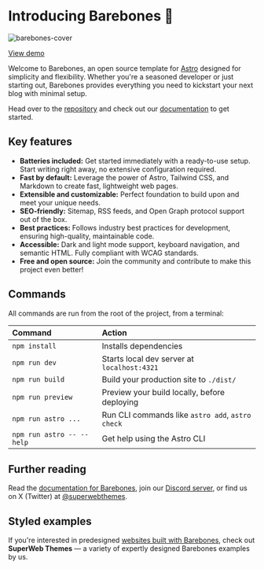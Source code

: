 # Introducing Barebones 🦴

![barebones-cover](https://github.com/user-attachments/assets/bde6d3af-472f-4320-96ec-b70040098ea9)

[View demo](https://barebones.superwebthemes.com/)

Welcome to Barebones, an open source template for [Astro](https://astro.build/) designed for simplicity and flexibility. Whether you're a seasoned developer or just starting out, Barebones provides everything you need to kickstart your next blog with minimal setup.

Head over to the [repository](https://github.com/superwebthemes/barebones) and check out our [documentation](https://barebones.superwebthemes.com) to get started.

## Key features

- **Batteries included:** Get started immediately with a ready-to-use setup. Start writing right away, no extensive configuration required.
- **Fast by default:** Leverage the power of Astro, Tailwind CSS, and Markdown to create fast, lightweight web pages.
- **Extensible and customizable:** Perfect foundation to build upon and meet your unique needs.
- **SEO-friendly:** Sitemap, RSS feeds, and Open Graph protocol support out of the box.
- **Best practices:** Follows industry best practices for development, ensuring high-quality, maintainable code.
- **Accessible:** Dark and light mode support, keyboard navigation, and semantic HTML. Fully compliant with WCAG standards.
- **Free and open source:** Join the community and contribute to make this project even better!

## Commands

All commands are run from the root of the project, from a terminal:

| Command                   | Action                                           |
| :------------------------ | :----------------------------------------------- |
| `npm install`             | Installs dependencies                            |
| `npm run dev`             | Starts local dev server at `localhost:4321`      |
| `npm run build`           | Build your production site to `./dist/`          |
| `npm run preview`         | Preview your build locally, before deploying     |
| `npm run astro ...`       | Run CLI commands like `astro add`, `astro check` |
| `npm run astro -- --help` | Get help using the Astro CLI                     |

## Further reading

Read the [documentation for Barebones](https://docs.superwebthemes.com), join our [Discord server](https://discord.gg/V5MCBCsAjJ), or find us on X (Twitter) at [@superwebthemes](https://x.com/superwebthemes).

## Styled examples

If you're interested in predesigned [websites built with Barebones](https://superwebthemes.com), check out **SuperWeb Themes** — a variety of expertly designed Barebones examples by us.
